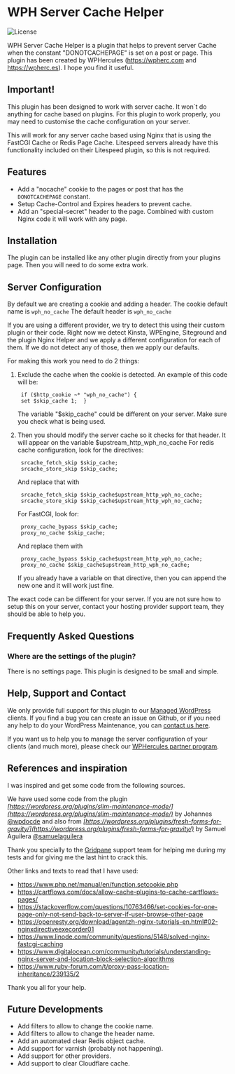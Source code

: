# WPH Server Cache Helper
![License](https://img.shields.io/badge/license-GPL--2.0%2B-green.svg) 

WPH Server Cache Helper is a plugin that helps to prevent server Cache when the constant "DONOTCACHEPAGE" is set on a post or page.
This plugin has been created by WPHercules (https://wpherc.com and https://wpherc.es). 
I hope you find it useful.


## Important!
This plugin has been designed to work with server cache. It won´t do anything for cache based on plugins.
For this plugin to work properly, you may need to customise the cache configuration on your server. 

This will work for any server cache based using Nginx that is using the FastCGI Cache or Redis Page Cache. 
Litespeed servers already have this functionality included on their Litespeed plugin, so this is not required. 

## Features
* Add a "nocache" cookie to the pages or post that has the `DONOTCACHEPAGE` constant.
* Setup Cache-Control and Expires headers to prevent cache.
* Add an "special-secret" header to the page. Combined with custom Nginx code it will work with any page.
 
## Installation

The plugin can be installed like any other plugin directly from your plugins page.
Then you will need to do some extra work. 


## Server Configuration

By default we are creating a cookie and adding a header. 
The cookie default name is `wph_no_cache`
The default header is `wph_no_cache`

If you are using a different provider, we try to detect this using their custom plugin or their code. 
Right now we detect Kinsta, WPEngine, Siteground and the plugin Nginx Helper and we apply a different configuration for each of them.
If we do not detect any of those, then we apply our defaults.

For making this work you need to do 2 things:

1. Exclude the cache when the cookie is detected. An example of this code will be:


    	if ($http_cookie ~* "wph_no_cache") {
    	set $skip_cache 1;	}



	The variable "$skip_cache" could be different on your server. Make sure you check what is being used.



2. Then you should modify the server cache so it checks for that header. It will appear on the variable 			$upstream_http_wph_no_cache
	For redis cache configuration, look for the directives:

		srcache_fetch_skip $skip_cache;
		srcache_store_skip $skip_cache;

	And replace that with 

		srcache_fetch_skip $skip_cache$upstream_http_wph_no_cache;
		srcache_store_skip $skip_cache$upstream_http_wph_no_cache;

	For FastCGI, look for:

		proxy_cache_bypass $skip_cache;
		proxy_no_cache $skip_cache;



	And replace them with 

		proxy_cache_bypass $skip_cache$upstream_http_wph_no_cache;
		proxy_no_cache $skip_cache$upstream_http_wph_no_cache;

	If you already have a variable on that directive, then you can append the new one and it will work just fine. 

The exact code can be different for your server. 
If you are not sure how to setup this on your server, contact your hosting provider support team, they should be able to help you. 



## Frequently Asked Questions

### Where are the settings of the plugin?
There is no settings page. This plugin is designed to be small and simple.

## Help, Support and Contact

We only provide full support for this plugin to our [Managed WordPress](https://wpherc.com/) clients. 
If you find a bug you can create an issue on Github, or if you need any help to do your WordPress Maintenance, you can [contact us here](https://wpherc.com/contact/).

If you want us to help you to manage the server configuration of your clients (and much more), please check our [WPHercules partner program](https://wpherc.com/partners/).


## References and inspiration

I was inspired and get some code from the following sources.

We have used some code from the plugin *[https://wordpress.org/plugins/slim-maintenance-mode/](https://wordpress.org/plugins/slim-maintenance-mode/)* by Johannes [@wpdocde](https://profiles.wordpress.org/wpdocde/)
and also from *[https://wordpress.org/plugins/fresh-forms-for-gravity/](https://wordpress.org/plugins/fresh-forms-for-gravity/)* by Samuel Aguilera [@samuelaguilera](https://profiles.wordpress.org/samuelaguilera/)

Thank you specially to the [Gridpane](https://gridpane.com) support team for helping me during my tests and for giving me the last hint to crack this. 

Other links and texts to read that I have used:

- https://www.php.net/manual/en/function.setcookie.php
- https://cartflows.com/docs/allow-cache-plugins-to-cache-cartflows-pages/
- https://stackoverflow.com/questions/10763466/set-cookies-for-one-page-only-not-send-back-to-server-if-user-browse-other-page
- https://openresty.org/download/agentzh-nginx-tutorials-en.html#02-nginxdirectiveexecorder01
- https://www.linode.com/community/questions/5148/solved-nginx-fastcgi-caching
- https://www.digitalocean.com/community/tutorials/understanding-nginx-server-and-location-block-selection-algorithms
- https://www.ruby-forum.com/t/proxy-pass-location-inheritance/239135/2

Thank you all for your help.

## Future Developments

* Add filters to allow to change the cookie name.
* Add filters to allow to change the header name. 
* Add an automated clear Redis object cache.
* Add support for varnish (probably not happening). 
* Add support for other providers.
* Add support to clear Cloudflare cache.
